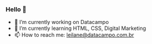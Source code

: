 ### Hello 👋

<!--
**leilaneluize/leilaneluize** is a ✨ _special_ ✨ repository because its `README.md` (this file) appears on your GitHub profile.
-->

- 🔭 I’m currently working on Datacampo
- 🌱 I’m currently learning HTML, CSS, Digital Marketing
- 📫 How to reach me: leilane@datacampo.com.br


